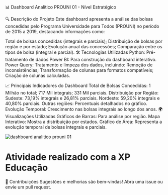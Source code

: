 📊 Dashboard Analítico PROUNI 01 - Nível Estratégico

🔍 Descrição do Projeto
Este dashboard apresenta a análise das bolsas concedidas pelo Programa Universidade para Todos (PROUNI) no período de 2015 a 2019, destacando informações como:

Total de bolsas concedidas (integrais e parciais);
Distribuição de bolsas por região e por estado;
Evolução anual das concessões;
Comparação entre os tipos de bolsa (integral e parcial).
🛠️ Tecnologias Utilizadas
Python: Pré-tratamento de dados
Power BI: Para construção do dashboard interativo.
Power Query: Tratamento e limpeza dos dados, incluindo:
Remoção de inconsistências;
Transformação de colunas para formatos compatíveis;
Criação de colunas calculadas.

📈 Principais Indicadores do Dashboard
Total de Bolsas Concedidas:
1 Milhão no total;
717 Mil integrais;
331 Mil parciais.
Distribuição por Região:
Sudeste: 73,19% integrais e 26,81% parciais.
Nordeste: 59,20% integrais e 40,80% parciais.
Outras regiões: Percentuais detalhados no gráfico.
Evolução Temporal:
Crescimento nas bolsas integrais ao longo dos anos.
🌍 Visualizações Utilizadas
Gráficos de Barras: Para análise por região.
Mapa Interativo: Mostra a distribuição por estados.
Gráfico de Área: Representa a evolução temporal de bolsas integrais e parciais.

![dashboard analitico prouni 01](https://github.com/user-attachments/assets/86ce3665-bb95-4c7b-abd5-9504e9f36965)


# Atividade realizado com a XP Educação

🤝 Contribuições
Sugestões e melhorias são bem-vindas! Abra uma issue ou envie um pull request.
